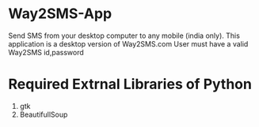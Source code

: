 Way2SMS-App
=======

Send SMS from your desktop computer to any mobile (india only). 
This application is a desktop version of Way2SMS.com 
User must have a valid Way2SMS id,password

Required Extrnal Libraries of Python
==========
1. gtk
2. BeautifullSoup




